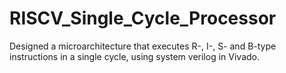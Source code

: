 # RISCV_Single_Cycle_Processor
Designed a microarchitecture that executes R-, I-, S- and B-type instructions in a single cycle, using system verilog in Vivado.
